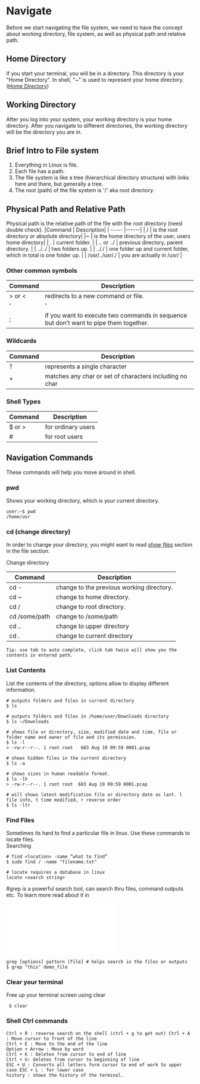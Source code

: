 # Navigate
Before we start navigating the file system, we need to have the concept about working directory, file system, as well as physical path and relative path.

## Home Directory
If you start your terminal, you will be in a directory. This directory is your "Home Directory". 
In shell, "~" is used to represent your home directory. 
([Home Directory](http://www.linfo.org/home_directory.html))

## Working Directory
After you log into your system, your working directory is your home directory. 
After you navigate to different directories, the working directory will be the directory you are in.   

## Brief Intro to File system
1. Everything in Linux is file.
2. Each file has a path.
3. The file system is like a tree (hierarchical directory structure) with links here and there, but generally a tree.
4. The root (path) of the file system is '/' aka root directory.

## Physical Path and Relative Path
Physical path is the relative path of the file with the root directory (need double check).
|Command | Description|
| ----- |------|
| / | is the root directory or absolute directory|
|~ | is the home directory of the user, users home directory|
| . | current folder. |
| .. or ../ | previous directory, parent directory. |
| ../../ | two folders up. |
| .././ | one folder up and current folder, which in total is one folder up. |
| /usr/../usr/./ | you are actually in /usr/ |

### Other common symbols
|Command | Description|
| ----- |------|
| > or < | redirects to a new command or file. |
| '|' |is pipe to a new command. Output as input. |
| ; | if you want to execute two commands in sequence but don’t want to pipe them together.|

### Wildcards
|Command | Description|
| ----- |------|
| ? | represents a single character |
|* | matches any char or set of characters including no char |

### Shell Types
|Command | Description|
| ----- |------|
| $ or > |for ordinary users |
| # | for root users|

## Navigation Commands
These commands will help you move around in shell.
### pwd
Shows your working directory, which is your current directory.

```
user:~$ pwd
/home/usr
```

### cd (change directory)
In order to change your directory, you might want to read [_show files_](./navigate.md/#List-Contents) section in the file section.

Change directory

|Command | Description|
| ----- |------|
| cd - | change to the previous working directory. |
| cd ~ | change to home directory. |
| cd / | change to root directory. |
| cd /some/path | change to /some/path |
| cd .. | change to upper directory |
| cd . | change to current directory |


```
Tip: use tab to auto complete, click tab twice will show you the contents in entered path.
```

### List Contents
List the contents of the directory, options allow to display different information.

```
# outputs folders and files in current directory   
$ ls

# outputs folders and files in /home/user/Downloads directory  
$ ls ~/Downloads

# shows file or directory, size, modified date and time, file or folder name and owner of file and its permission. 
$ ls -l 
> -rw-r--r--. 1 root root   683 Aug 19 09:59 0001.pcap

# shows hidden files in the current directory 
$ ls -a 

# shows sizes in human readable format.
$ ls -lh 
> -rw-r--r--. 1 root root  683 Aug 19 09:59 0001.pcap

# will shows latest modification file or directory date as last. l file info, t time modified, r reverse order
$ ls -ltr
```

### Find Files
Sometimes its hard to find a particular file in linux. Use these commands to locate files.  
Searching

```
# find <location> -name “what to find”
$ sudo find / -name "filename.txt"

# locate requires a database in linux
locate <search string>
```

#grep is a powerful search tool, can search thru files, command outputs etc. To learn more read about it in ![grep](./content/file.md)
```
grep [options] pattern [file] # helps search in the files or outputs
$ grep "this" demo_file
```



### Clear your terminal 
Free up your terminal screen using clear
```
 $ clear
```

### Shell Ctrl commands
```
Ctrl + R : reverse search on the shell (ctrl + g to get out) Ctrl + A : Move cursor to front of the line
Ctrl + E : Move to the end of the line
Option + Arrow : Move by word
Ctrl + K : Deletes from cursor to end of line
Ctrl + U: deletes from cursor to beginning of line
ESC + U : Converts all letters form cursor to end of work to upper case ESC + L : for lower case
history : shows the history of the terminal.
```

